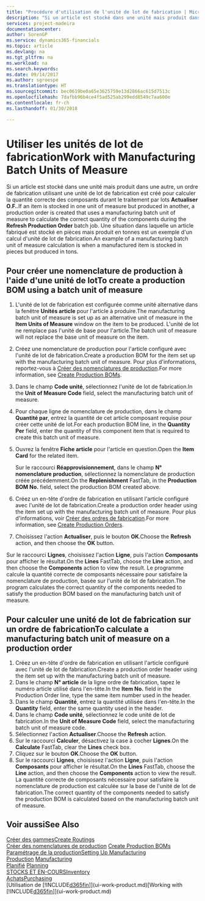 ```yaml
---
title: "Procédure d'utilisation de l'unité de lot de fabrication | Microsoft Docs"
description: "Si un article est stocké dans une unité mais produit dans une autre, l'ordre de fabrication doit utiliser une unité de lot de fabrication pour calculer la quantité correcte des composants. Une situation dans laquelle un article fabriqué est stocké en pièces mais produit en tonnes est un exemple d'un calcul d'unité de lot de fabrication."
services: project-madeira
documentationcenter: 
author: SorenGP
ms.service: dynamics365-financials
ms.topic: article
ms.devlang: na
ms.tgt_pltfrm: na
ms.workload: na
ms.search.keywords: 
ms.date: 09/14/2017
ms.author: sgroespe
ms.translationtype: HT
ms.sourcegitcommit: bec0619be0a65e3625759e13d2866ac615d7513c
ms.openlocfilehash: 7dafbb96b4ce4f5ad525ab299edd8549c7aa600e
ms.contentlocale: fr-ch
ms.lasthandoff: 01/30/2018

---
```

# <a name="work-with-manufacturing-batch-units-of-measure"></a><span data-ttu-id="5ab43-104">Utiliser les unités de lot de fabrication</span><span class="sxs-lookup"><span data-stu-id="5ab43-104">Work with Manufacturing Batch Units of Measure</span></span>
<span data-ttu-id="5ab43-105">Si un article est stocké dans une unité mais produit dans une autre, un ordre de fabrication utilisant une unité de lot de fabrication est créé pour calculer la quantité correcte des composants durant le traitement par lots **Actualiser O.F.**.</span><span class="sxs-lookup"><span data-stu-id="5ab43-105">If an item is stocked in one unit of measure but produced in another, a production order is created that uses a manufacturing batch unit of measure to calculate the correct quantity of the components during the **Refresh Production Order** batch job.</span></span> <span data-ttu-id="5ab43-106">Une situation dans laquelle un article fabriqué est stocké en pièces mais produit en tonnes est un exemple d'un calcul d'unité de lot de fabrication.</span><span class="sxs-lookup"><span data-stu-id="5ab43-106">An example of a manufacturing batch unit of measure calculation is when a manufactured item is stocked in pieces but produced in tons.</span></span>  

## <a name="to-create-a-production-bom-using-a-batch-unit-of-measure"></a><span data-ttu-id="5ab43-107">Pour créer une nomenclature de production à l'aide d'une unité de lot</span><span class="sxs-lookup"><span data-stu-id="5ab43-107">To create a production BOM using a batch unit of measure</span></span>  
1.  <span data-ttu-id="5ab43-108">L'unité de lot de fabrication est configurée comme unité alternative dans la fenêtre **Unités article** pour l'article à produire.</span><span class="sxs-lookup"><span data-stu-id="5ab43-108">The manufacturing batch unit of measure is set up as an alternative unit of measure in the **Item Units of Measure** window on the item to be produced.</span></span> <span data-ttu-id="5ab43-109">L'unité de lot ne remplace pas l'unité de base pour l'article.</span><span class="sxs-lookup"><span data-stu-id="5ab43-109">The batch unit of measure will not replace the base unit of measure on the item.</span></span>  
2.  <span data-ttu-id="5ab43-110">Créez une nomenclature de production pour l'article configuré avec l'unité de lot de fabrication.</span><span class="sxs-lookup"><span data-stu-id="5ab43-110">Create a production BOM for the item set up with the manufacturing batch unit of measure.</span></span> <span data-ttu-id="5ab43-111">Pour plus d'informations, reportez-vous à [Créer des nomenclatures de production](production-how-to-create-production-boms.md).</span><span class="sxs-lookup"><span data-stu-id="5ab43-111">For more information, see [Create Production BOMs](production-how-to-create-production-boms.md).</span></span>  
3.  <span data-ttu-id="5ab43-112">Dans le champ **Code unité**, sélectionnez l'unité de lot de fabrication.</span><span class="sxs-lookup"><span data-stu-id="5ab43-112">In the **Unit of Measure Code** field, select the manufacturing batch unit of measure.</span></span>  
4.  <span data-ttu-id="5ab43-113">Pour chaque ligne de nomenclature de production, dans le champ **Quantité par**, entrez la quantité de cet article composant requise pour créer cette unité de lot.</span><span class="sxs-lookup"><span data-stu-id="5ab43-113">For each production BOM line, in the **Quantity Per** field, enter the quantity of this component item that is required to create this batch unit of measure.</span></span>  
5.  <span data-ttu-id="5ab43-114">Ouvrez la fenêtre **Fiche article** pour l'article en question.</span><span class="sxs-lookup"><span data-stu-id="5ab43-114">Open the **Item Card** for the related item.</span></span>  

    <span data-ttu-id="5ab43-115">Sur le raccourci **Réapprovisionnement**, dans le champ **N° nomenclature production**, sélectionnez la nomenclature de production créée précédemment.</span><span class="sxs-lookup"><span data-stu-id="5ab43-115">On the **Replenishment** FastTab, in the **Production BOM No.** field, select the production BOM created above.</span></span>  
6.  <span data-ttu-id="5ab43-116">Créez un en-tête d'ordre de fabrication en utilisant l'article configuré avec l'unité de lot de fabrication.</span><span class="sxs-lookup"><span data-stu-id="5ab43-116">Create a production order header using the item set up with the manufacturing batch unit of measure.</span></span> <span data-ttu-id="5ab43-117">Pour plus d'informations, voir [Créer des ordres de fabrication](production-how-to-create-production-orders.md).</span><span class="sxs-lookup"><span data-stu-id="5ab43-117">For more information, see [Create Production Orders](production-how-to-create-production-orders.md).</span></span>  
7.  <span data-ttu-id="5ab43-118">Choisissez l'action **Actualiser**, puis le bouton **OK**.</span><span class="sxs-lookup"><span data-stu-id="5ab43-118">Choose the **Refresh** action, and then choose  the **OK** button.</span></span>  

<span data-ttu-id="5ab43-119">Sur le raccourci **Lignes**, choisissez l'action **Ligne**, puis l'action **Composants** pour afficher le résultat.</span><span class="sxs-lookup"><span data-stu-id="5ab43-119">On the **Lines** FastTab, choose the **Line** action, and then choose the **Components** action to view the result.</span></span> <span data-ttu-id="5ab43-120">Le programme calcule la quantité correcte de composants nécessaire pour satisfaire la nomenclature de production, basée sur l'unité de lot de fabrication.</span><span class="sxs-lookup"><span data-stu-id="5ab43-120">The program calculates the correct quantity of the components needed to satisfy the production BOM based on the manufacturing batch unit of measure.</span></span>  

## <a name="to-calculate-a-manufacturing-batch-unit-of-measure-on-a-production-order"></a><span data-ttu-id="5ab43-121">Pour calculer une unité de lot de fabrication sur un ordre de fabrication</span><span class="sxs-lookup"><span data-stu-id="5ab43-121">To calculate a manufacturing batch unit of measure on a production order</span></span>  
1.  <span data-ttu-id="5ab43-122">Créez un en-tête d'ordre de fabrication en utilisant l'article configuré avec l'unité de lot de fabrication.</span><span class="sxs-lookup"><span data-stu-id="5ab43-122">Create a production order header using the item set up with the manufacturing batch unit of measure.</span></span>  
2.  <span data-ttu-id="5ab43-123">Dans le champ **N° article** de la ligne ordre de fabrication, tapez le numéro article utilisé dans l'en-tête.</span><span class="sxs-lookup"><span data-stu-id="5ab43-123">In the **Item No.** field in the Production Order line, type the same item number used in the header.</span></span>  
3.  <span data-ttu-id="5ab43-124">Dans le champ **Quantité**, entrez la quantité utilisée dans l'en-tête.</span><span class="sxs-lookup"><span data-stu-id="5ab43-124">In the **Quantity** field, enter the same quantity used in the header.</span></span>  
4.  <span data-ttu-id="5ab43-125">Dans le champ **Code unité**, sélectionnez le code unité de lot de fabrication.</span><span class="sxs-lookup"><span data-stu-id="5ab43-125">In the **Unit of Measure Code** field, select the manufacturing batch unit of measure code.</span></span>  
5.  <span data-ttu-id="5ab43-126">Sélectionnez l'action **Actualiser**.</span><span class="sxs-lookup"><span data-stu-id="5ab43-126">Choose the **Refresh** action.</span></span>
6.  <span data-ttu-id="5ab43-127">Sur le raccourci **Calculer**, désactivez la case à cocher **Lignes**.</span><span class="sxs-lookup"><span data-stu-id="5ab43-127">On the **Calculate** FastTab, clear the **Lines** check box.</span></span>  
7.  <span data-ttu-id="5ab43-128">Cliquez sur le bouton **OK**.</span><span class="sxs-lookup"><span data-stu-id="5ab43-128">Choose the **OK** button.</span></span>  
8.  <span data-ttu-id="5ab43-129">Sur le raccourci **Lignes**, choisissez l'action **Ligne**, puis l'action **Composants** pour afficher le résultat.</span><span class="sxs-lookup"><span data-stu-id="5ab43-129">On the **Lines** FastTab, choose the **Line** action, and then choose the **Components** action to view the result.</span></span> <span data-ttu-id="5ab43-130">La quantité correcte de composants nécessaire pour satisfaire la nomenclature de production est calculée sur la base de l'unité de lot de fabrication.</span><span class="sxs-lookup"><span data-stu-id="5ab43-130">The correct quantity of the components needed to satisfy the production BOM is calculated based on the manufacturing batch unit of measure.</span></span>  

## <a name="see-also"></a><span data-ttu-id="5ab43-131">Voir aussi</span><span class="sxs-lookup"><span data-stu-id="5ab43-131">See Also</span></span>  
[<span data-ttu-id="5ab43-132">Créer des gammes</span><span class="sxs-lookup"><span data-stu-id="5ab43-132">Create Routings</span></span>](production-how-to-create-routings.md)  
<span data-ttu-id="5ab43-133">[Créer des nomenclatures de production](production-how-to-create-production-boms.md)   </span><span class="sxs-lookup"><span data-stu-id="5ab43-133">[Create Production BOMs](production-how-to-create-production-boms.md)   </span></span>  
[<span data-ttu-id="5ab43-134">Paramétrage de la production</span><span class="sxs-lookup"><span data-stu-id="5ab43-134">Setting Up Manufacturing</span></span>](production-configure-production-processes.md)  
<span data-ttu-id="5ab43-135">[Production](production-manage-manufacturing.md)  </span><span class="sxs-lookup"><span data-stu-id="5ab43-135">[Manufacturing](production-manage-manufacturing.md)  </span></span>  
<span data-ttu-id="5ab43-136">[Planifié](production-planning.md) </span><span class="sxs-lookup"><span data-stu-id="5ab43-136">[Planning](production-planning.md) </span></span>  
[<span data-ttu-id="5ab43-137">STOCKS ET EN-COURS</span><span class="sxs-lookup"><span data-stu-id="5ab43-137">Inventory</span></span>](inventory-manage-inventory.md)  
[<span data-ttu-id="5ab43-138">Achats</span><span class="sxs-lookup"><span data-stu-id="5ab43-138">Purchasing</span></span>](purchasing-manage-purchasing.md)  
<span data-ttu-id="5ab43-139">[Utilisation de [!INCLUDE[d365fin](includes/d365fin_md.md)]](ui-work-product.md)</span><span class="sxs-lookup"><span data-stu-id="5ab43-139">[Working with [!INCLUDE[d365fin](includes/d365fin_md.md)]](ui-work-product.md)</span></span>  

